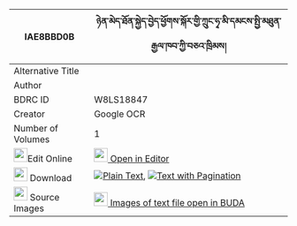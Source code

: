|IAE8BBD0B|ཉེན་མེད་ཐོན་སྐྱེད་བྱེད་ཕྱོགས་སྐོར་གྱི་ཀྲུང་ཧྭ་མི་དམངས་སྤྱི་མཐུན་རྒྱལ་ཁབ་ཀྱི་བཅའ་ཁྲིམས། 
| --- | --- 
|Alternative Title |
|Author | 
|BDRC ID | W8LS18847
|Creator | Google OCR
|Number of Volumes| 1
|<img width="25" src="https://img.icons8.com/color/25/000000/edit-property.png">Edit Online| [<img width="25" src="https://avatars.githubusercontent.com/u/45091458?s=200&v=4"> Open in Editor](http://editor.openpecha.org/IAE8BBD0B)
|<img width="25" src="https://img.icons8.com/fluent/48/000000/download-2.png"/>  Download | [![](https://img.icons8.com/color/20/000000/txt.png)Plain Text](https://github.com/Openpecha/IAE8BBD0B/releases/download/v1/nyen_me_tonkye_jechok_kor_gyi__plain_IAE8BBD0B.zip), [![](https://img.icons8.com/color/20/000000/txt.png)Text with Pagination](https://github.com/Openpecha/IAE8BBD0B/releases/download/v1/nyen_me_tonkye_jechok_kor_gyi__pages_IAE8BBD0B.zip)
|<img width="25" src="https://img.icons8.com/plasticine/100/000000/pictures-folder.png"/>  Source Images | [<img width="25" src="https://library.bdrc.io/icons/BUDA-small.svg"> Images of text file open in BUDA](https://library.bdrc.io/show/bdr:W8LS18847)